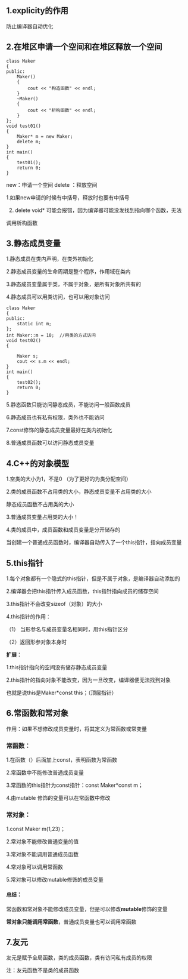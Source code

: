 ## 1.explicity的作用

防止编译器自动优化



## 2.在堆区申请一个空间和在堆区释放一个空间

```
class Maker
{
public:
	Maker()
	{
		cout << "构造函数" << endl;
	}
	~Maker()
	{
		cout << "析构函数" << endl;
	}
};
void test01()
{
	Maker* m = new Maker;
	delete m;
}
int main()
{
	test01();
	return 0;
}
```

new：申请一个空间   delete ：释放空间

1.如果new申请的时候有中括号，释放时也要有中括号

2.   delete void* 可能会报错，因为编译器可能没发找到指向哪个函数，无法

调用析构函数

## 3.静态成员变量

1.静态成员在类内声明，在类外初始化

2.静态成员变量的生命周期是整个程序，作用域在类内

3.静态成员变量属于类，不属于对象，是所有对象所共有的

4.静态成员可以用类访问，也可以用对象访问

```
class Maker
{
public:
	static int m;
};
int	Maker::m = 10;  //用类的方式访问
void test02()
{
    
	Maker s;
	cout << s.m << endl;
}
int main()
{
	test02();
	return 0;
}
```

5.静态函数只能访问静态成员，不能访问一般函数成员

6.静态成员也有私有权限，类外也不能访问

7.const修饰的静态成员变量最好在类内初始化

8.普通成员函数可以访问静态成员变量





## 4.C++的对象模型

1.空类的大小为1，不是0  （为了更好的为类分配空间）

2.类的成员函数不占用类的大小，静态成员变量不占用类的大小

   静态成员函数不占用类的大小

3.普通成员变量占用类的大小！

4.类的成员中，成员函数和成员变量是分开储存的

当创建一个普通成员函数时，编译器自动传入了一个this指针，指向成员变量

## 5.this指针

1.每个对象都有一个隐式的this指针，但是不属于对象，是编译器自动添加的

2.编译器会把this指针传入成员函数，this指针指向成员的储存空间

3.this指针不会改变sizeof（对象）的大小

4.this指针的作用：  

（1） 当形参名与成员变量名相同时，用this指针区分

（2）返回形参对象本身时

**扩展**：

1.this指针指向的空间没有储存静态成员变量

2.this指针的指向对象不能改变，因为一旦改变，编译器便无法找到对象

也就是说this是Maker*const this；（顶层指针）

## 6.常函数和常对象

作用：如果不想修改成员变量时，将其定义为常函数或常变量

### 常函数：

1.在函数（）后面加上const，表明函数为常函数

2.常函数中不能修改普通成员变量

3.常函数的this指针为const指针：const Maker*const  m；

4.由mutable 修饰的变量可以在常函数中修改

### 常对象：

1.const  Maker  m(1,23)；

2.常对象不能修改普通变量的值

3.常对象不能调用普通成员函数

4.常对象可以调用常函数

5.常对象可以修改mutable修饰的成员变量

#### 总结：

常函数和常对象不能修改成员变量，但是可以修改**mutable**修饰的变量

**常对象只能调用常函数**，普通成员变量也可以调用常函数

## 7.友元

友元是赋予全局函数，类的成员函数，类有访问私有成员的权限

注：友元函数不是类的成员函数